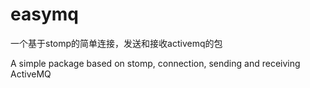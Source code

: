 # easymq
一个基于stomp的简单连接，发送和接收activemq的包

A simple package based on stomp, connection, sending and receiving ActiveMQ

